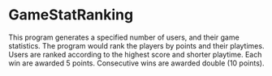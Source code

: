 # GameStatRanking
This program generates a specified number of users, and their game statistics.
The program would rank the players by points and their playtimes.
Users are ranked according to the highest score and shorter playtime.
Each win are awarded 5 points. Consecutive wins are awarded double (10 points).



